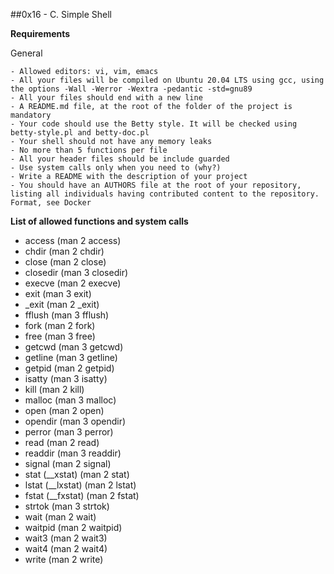 ##0x16 - C. Simple Shell

**Requirements**

General

    - Allowed editors: vi, vim, emacs
    - All your files will be compiled on Ubuntu 20.04 LTS using gcc, using the options -Wall -Werror -Wextra -pedantic -std=gnu89
    - All your files should end with a new line
    - A README.md file, at the root of the folder of the project is mandatory
    - Your code should use the Betty style. It will be checked using betty-style.pl and betty-doc.pl
    - Your shell should not have any memory leaks
    - No more than 5 functions per file
    - All your header files should be include guarded
    - Use system calls only when you need to (why?)
    - Write a README with the description of your project
    - You should have an AUTHORS file at the root of your repository, listing all individuals having contributed content to the repository. Format, see Docker

**List of allowed functions and system calls**

   - access (man 2 access)
   - chdir (man 2 chdir)
   - close (man 2 close)
   - closedir (man 3 closedir)
   - execve (man 2 execve)
   - exit (man 3 exit)
   - _exit (man 2 _exit)
   - fflush (man 3 fflush)
   - fork (man 2 fork)
   - free (man 3 free)
   - getcwd (man 3 getcwd)
   - getline (man 3 getline)
   - getpid (man 2 getpid)
   - isatty (man 3 isatty)
   - kill (man 2 kill)
   - malloc (man 3 malloc)
   - open (man 2 open)
   - opendir (man 3 opendir)
   - perror (man 3 perror)
   - read (man 2 read)
   - readdir (man 3 readdir)
   - signal (man 2 signal)
   - stat (__xstat) (man 2 stat)
   - lstat (__lxstat) (man 2 lstat)
   - fstat (__fxstat) (man 2 fstat)
   - strtok (man 3 strtok)
   - wait (man 2 wait)
   - waitpid (man 2 waitpid)
   - wait3 (man 2 wait3)
   - wait4 (man 2 wait4)
   - write (man 2 write)
